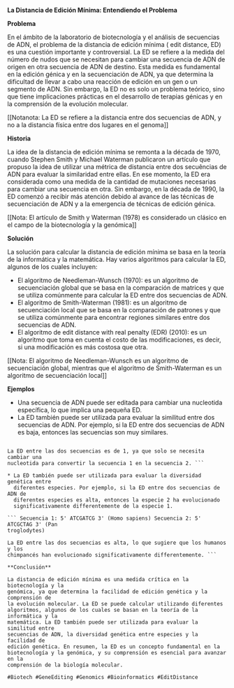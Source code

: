 **La Distancia de Edición Mínima: Entendiendo el Problema**

**Problema**

En el ámbito de la laboratorio de biotecnología y el análisis de secuencias de
ADN, el problema de la distancia de edición mínima ( edit distance, ED) es una
cuestión importante y controversial. La ED se refiere a la medida del número de
nudos que se necesitan para cambiar una secuencia de ADN de origen en otra
secuencia de ADN de destino. Esta medida es fundamental en la edición génica y
en la secuenciación de ADN, ya que determina la dificultad de llevar a cabo una
reacción de edición en un gen o un segmento de ADN. Sin embargo, la ED no es
solo un problema teórico, sino que tiene implicaciones prácticas en el
desarrollo de terapias génicas y en la comprensión de la evolución molecular.

[[Notanota: La ED se refiere a la distancia entre dos secuencias de ADN, y no a
la distancia física entre dos lugares en el genoma]]

**Historia**

La idea de la distancia de edición mínima se remonta a la década de 1970,
cuando Stephen Smith y Michael Waterman publicaron un artículo que propuso la
idea de utilizar una métrica de distancia entre dos secuências de ADN para
evaluar la similaridad entre ellas. En ese momento, la ED era considerada como
una medida de la cantidad de mutaciones necesarias para cambiar una secuencia
en otra. Sin embargo, en la década de 1990, la ED comenzó a recibir más
atención debido al avance de las técnicas de secuenciación de ADN y a la
emergencia de técnicas de edición génica.

[[Nota: El artículo de Smith y Waterman (1978) es considerado un clásico en el
campo de la biotecnología y la genómica]]

**Solución**

La solución para calcular la distancia de edición mínima se basa en la teoría
de la informática y la matemática. Hay varios algoritmos para calcular la ED,
algunos de los cuales incluyen:

* El algoritmo de Needleman-Wunsch (1970): es un algoritmo de secuenciación
  global que se basa en la comparación de matrices y que se utiliza comúnmente
  para calcular la ED entre dos secuencias de ADN.
* El algoritmo de Smith-Waterman (1981): es un algoritmo de secuenciación local
  que se basa en la comparación de patrones y que se utiliza comúnmente para
  encontrar regiones similares entre dos secuencias de ADN.
* El algoritmo de edit distance with real penalty (EDR) (2010): es un algoritmo
  que toma en cuenta el costo de las modificaciones, es decir, si una
  modificación es más costosa que otra.

[[Nota: El algoritmo de Needleman-Wunsch es un algoritmo de secuenciación
global, mientras que el algoritmo de Smith-Waterman es un algoritmo de
secuenciación local]]

**Ejemplos**

* Una secuencia de ADN puede ser editada para cambiar una nucleotida
  específica, lo que implica una pequeña ED.
* La ED también puede ser utilizada para evaluar la similitud entre dos
  secuencias de ADN. Por ejemplo, si la ED entre dos secuencias de ADN es baja,
  entonces las secuencias son muy similares.

``` Secuencia 1: 5' ATCGATCG 3' Secuencia 2: 5' ATCGCG 3'

La ED entre las dos secuencias es de 1, ya que solo se necesita cambiar una
nucleotida para convertir la secuencia 1 en la secuencia 2. ```

* La ED también puede ser utilizada para evaluar la diversidad genética entre
  diferentes especies. Por ejemplo, si la ED entre dos secuencias de ADN de
  diferentes especies es alta, entonces la especie 2 ha evolucionado
  significativamente differentemente de la especie 1.

``` Secuencia 1: 5' ATCGATCG 3' (Homo sapiens) Secuencia 2: 5' ATCGCTAG 3' (Pan
troglodytes)

La ED entre las dos secuencias es alta, lo que sugiere que los humanos y los
chimpancés han evolucionado significativamente differentemente. ```

**Conclusión**

La distancia de edición mínima es una medida crítica en la biotecnología y la
genómica, ya que determina la facilidad de edición genética y la comprensión de
la evolución molecular. La ED se puede calcular utilizando diferentes
algoritmos, algunos de los cuales se basan en la teoría de la informática y la
matemática. La ED también puede ser utilizada para evaluar la similitud entre
secuencias de ADN, la diversidad genética entre especies y la facilidad de
edición genética. En resumen, la ED es un concepto fundamental en la
biotecnología y la genómica, y su comprensión es esencial para avanzar en la
comprensión de la biología molecular.

#Biotech #GeneEditing #Genomics #Bioinformatics #EditDistance
